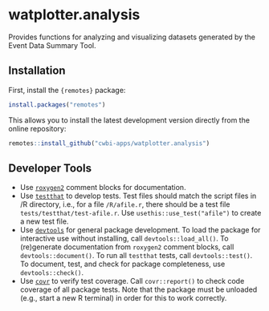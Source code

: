 # watplotter.analysis

Provides functions for analyzing and visualizing datasets generated by
the Event Data Summary Tool.

## Installation

First, install the `{remotes}` package:

```r
install.packages("remotes")
```

This allows you to install the latest development version directly from the online repository:

```r
remotes::install_github("cwbi-apps/watplotter.analysis")
```

## Developer Tools

- Use [`roxygen2`](https://roxygen2.r-lib.org/) comment blocks for
  documentation.
- Use [`testthat`](https://testthat.r-lib.org/) to develop tests.
  Test files should match the script files in /R directory, i.e., for
  a file `/R/afile.r`, there should be a test file
  `tests/testthat/test-afile.r`. Use `usethis::use_test("afile")` to
  create a new test file.
- Use [`devtools`](https://devtools.r-lib.org/) for general package
  development. To load the package for interactive use without
  installing, call `devtools::load_all()`. To (re)generate
  documentation from `roxygen2` comment blocks, call
  `devtools::document()`. To run all `testthat` tests, call
  `devtools::test()`. To document, test, and check for package
  completeness, use `devtools::check()`.
- Use [`covr`](https://covr.r-lib.org/) to verify test coverage.
  Call `covr::report()` to check code coverage of all package tests.
  Note that the package must be unloaded (e.g., start a new R terminal)
  in order for this to work correctly.
